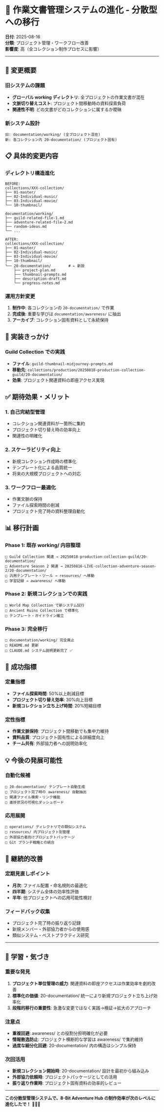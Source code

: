 # 📂 作業文書管理システムの進化 - 分散型への移行

**日付**: 2025-08-16  
**分類**: プロジェクト管理・ワークフロー改善  
**影響度**: 高（全コレクション制作プロセスに影響）

---

## 🎯 変更概要

### 旧システムの課題
- **グローバル working ディレクトリ**: 全プロジェクトの作業文書が混在
- **文脈切り替えコスト**: プロジェクト間移動時の資料探索負荷
- **関連性不明**: どの文書がどのコレクションに属するか曖昧

### 新システム設計
```
旧: documentation/working/ (全プロジェクト混在)
新: 各コレクション内 20-documentation/ (プロジェクト固有)
```

## 📋 具体的変更内容

### ディレクトリ構造進化
```
BEFORE:
collections/XXX-collection/
├── 01-master/
├── 02-Individual-music/
├── 03-Individual-movie/
└── 10-thumbnail/

documentation/working/
├── guild-related-file-1.md
├── adventure-related-file-2.md
├── random-ideas.md
└── ...

AFTER:
collections/XXX-collection/
├── 01-master/
├── 02-Individual-music/
├── 03-Individual-movie/
├── 10-thumbnail/
└── 20-documentation/        # ← 新設
    ├── project-plan.md
    ├── thumbnail-prompts.md
    ├── description-draft.md
    └── progress-notes.md
```

### 運用方針変更
1. **制作中**: 各コレクションの `20-documentation/` で作業
2. **完成後**: 重要な学びは `documentation/awareness/` に抽出
3. **アーカイブ**: コレクション固有資料として永続保持

## 🚀 実装きっかけ

### Guild Collection での実践
- **ファイル**: `guild-thumbnail-midjourney-prompts.md`
- **移動先**: `collections/production/20250818-production-collection-guild/20-documentation/`
- **効果**: プロジェクト関連資料の即座アクセス実現

## ✅ 期待効果・メリット

### 1. 自己完結型管理
- コレクション関連資料が一箇所に集約
- プロジェクト切り替え時の効率向上
- 関連性の明確化

### 2. スケーラビリティ向上
- 新規コレクション作成時の標準化
- テンプレート化による品質統一
- 将来の大規模プロジェクトへの対応

### 3. ワークフロー最適化
- 作業文脈の保持
- ファイル探索時間の削減
- プロジェクト完了時の資料整理自動化

## 📊 移行計画

### Phase 1: 既存 working/ 内容整理
```
□ Guild Collection 関連 → 20250818-production-collection-guild/20-documentation/
□ Adventure Season 2 関連 → 20250816-LIVE-collection-adventure-season-2/20-documentation/
□ 汎用テンプレート・ツール → resources/ へ移動
□ 学習記録 → awareness/ へ移動
```

### Phase 2: 新規コレクションでの実践
```
□ World Map Collection で新システム試行
□ Ancient Ruins Collection で標準化
□ テンプレート・ガイドライン確立
```

### Phase 3: 完全移行
```
□ documentation/working/ 完全廃止
□ README.md 更新
□ CLAUDE.md システム説明更新完了 ✅
```

## 🎯 成功指標

### 定量指標
- **ファイル探索時間**: 50%以上削減目標
- **プロジェクト切り替え効率**: 30%向上目標
- **新規コレクション立ち上げ時間**: 20%短縮目標

### 定性指標
- **作業文脈保持**: プロジェクト間移動でも集中力維持
- **資料品質**: プロジェクト固有性による詳細度向上
- **チーム共有**: 外部協力者への説明効率化

## 💡 今後の発展可能性

### 自動化候補
```
□ 20-documentation/ テンプレート自動生成
□ プロジェクト完了時の awareness/ 自動抽出
□ 関連ファイル検索・リンク機能
□ 進捗状況の可視化ダッシュボード
```

### 応用展開
```
□ operations/ ディレクトリでの類似システム
□ resources/ 内プロジェクト別管理
□ 外部協力者向けプロジェクトパッケージ
□ Git ブランチ戦略との統合
```

## 🔄 継続的改善

### 定期見直しポイント
- **月次**: ファイル配置・命名規則の最適化
- **四半期**: システム全体の効率性評価
- **半年**: 他プロジェクトへの応用可能性検討

### フィードバック収集
- プロジェクト完了時の振り返り記録
- 新規メンバー・外部協力者からの使用感
- 類似システム・ベストプラクティス研究

---

## 📝 学習・気づき

### 重要な発見
1. **プロジェクト単位管理の威力**: 関連資料の即座アクセスは作業効率を劇的改善
2. **標準化の価値**: 20-documentation/ 統一により新規プロジェクト立ち上げ効率化
3. **段階的移行の重要性**: 急激な変更ではなく実践→検証→拡大のアプローチ

### 注意点
- **重複回避**: awareness/ との役割分担明確化が必要
- **情報散逸防止**: プロジェクト横断的な学習は awareness/ で集約維持
- **過度な細分化回避**: 20-documentation/ 内の構造はシンプル保持

### 次回活用
- **新規コレクション開始時**: 20-documentation/ 設計を最初から組み込み
- **外部協力依頼時**: プロジェクトパッケージとしての活用
- **振り返り作業時**: プロジェクト固有資料の効率的レビュー

---

**この分散型管理システムで、8-Bit Adventure Hub の制作効率が次のレベルに進化したで！** 🚀📂✨